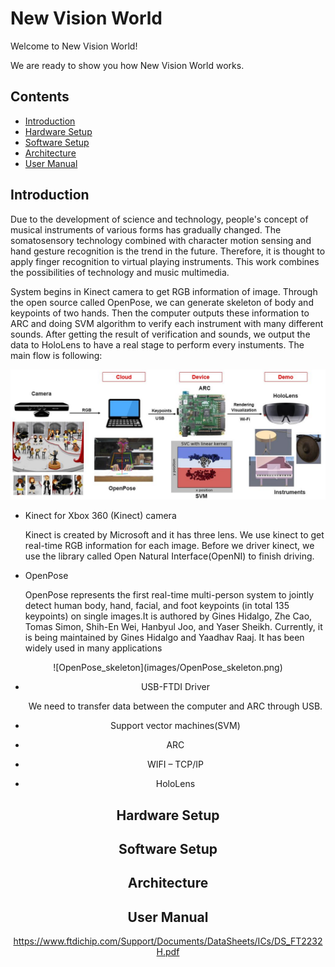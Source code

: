 # New Vision World
  Welcome to New Vision World! 
  
  We are ready to show you how New Vision World works.
  
Contents
--------
- [Introduction](#Introduction)
- [Hardware Setup](#Hardware-Setup)
- [Software Setup](#Software-Setup)
- [Architecture](#Architecture)
- [User Manual](#User-Manual)

## Introduction

  Due to the development of science and technology, people's concept of musical instruments of various forms has gradually changed. The somatosensory technology combined with character motion sensing and hand gesture recognition is the trend in the future. Therefore, it is thought to apply finger recognition to virtual playing instruments. This work combines the possibilities of technology and music multimedia.


  System begins in Kinect camera to get RGB information of image. Through the open source called OpenPose, we can generate skeleton of body and keypoints of two hands. Then the computer outputs these information to ARC and doing SVM algorithm to verify each instrument with many different sounds. After getting the result of verification and sounds, we output the data to HoloLens to have a real stage to perform every instuments. The main flow is following:


![Flow](images/Flow.JPG)

* Kinect for Xbox 360 (Kinect) camera 

    Kinect is created by Microsoft and it has three lens. We use kinect to get real-time RGB information for each image. Before we driver kinect, we use the library called Open Natural Interface(OpenNI) to finish driving.

* OpenPose

    OpenPose represents the first real-time multi-person system to jointly detect human body, hand, facial, and foot keypoints (in total 135 keypoints) on single images.It is authored by Gines Hidalgo, Zhe Cao, Tomas Simon, Shih-En Wei, Hanbyul Joo, and Yaser Sheikh. Currently, it is being maintained by Gines Hidalgo and Yaadhav Raaj. It has been widely used in many applications 
    
<center>![OpenPose_skeleton](images/OpenPose_skeleton.png)<center>
  
* USB-FTDI Driver

  We need to transfer data between the computer and ARC through USB. 
* Support vector machines(SVM)
* ARC
* WIFI – TCP/IP 
* HoloLens

## Hardware Setup

## Software Setup

## Architecture

## User Manual


https://www.ftdichip.com/Support/Documents/DataSheets/ICs/DS_FT2232H.pdf







